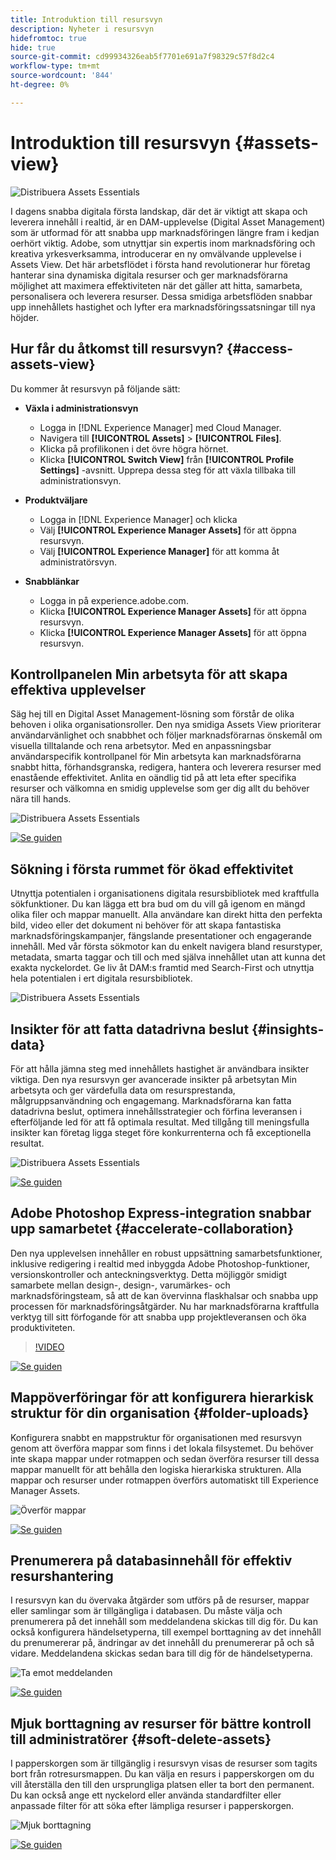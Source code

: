 ```yaml
---
title: Introduktion till resursvyn
description: Nyheter i resursvyn
hidefromtoc: true
hide: true
source-git-commit: cd99934326eab5f7701e691a7f98329c57f8d2c4
workflow-type: tm+mt
source-wordcount: '844'
ht-degree: 0%

---
```



# Introduktion till resursvyn {#assets-view}

![Distribuera Assets Essentials](assets/banner-image.jpg)

I dagens snabba digitala första landskap, där det är viktigt att skapa och leverera innehåll i realtid, är en DAM-upplevelse (Digital Asset Management) som är utformad för att snabba upp marknadsföringen längre fram i kedjan oerhört viktig. Adobe, som utnyttjar sin expertis inom marknadsföring och kreativa yrkesverksamma, introducerar en ny omvälvande upplevelse i Assets View. Det här arbetsflödet i första hand revolutionerar hur företag hanterar sina dynamiska digitala resurser och ger marknadsförarna möjlighet att maximera effektiviteten när det gäller att hitta, samarbeta, personalisera och leverera resurser. Dessa smidiga arbetsflöden snabbar upp innehållets hastighet och lyfter era marknadsföringssatsningar till nya höjder.

## Hur får du åtkomst till resursvyn? {#access-assets-view}

Du kommer åt resursvyn på följande sätt:

* **Växla i administrationsvyn**

   * Logga in [!DNL Experience Manager] med Cloud Manager.
   * Navigera till **[!UICONTROL Assets]** > **[!UICONTROL Files]**.
   * Klicka på profilikonen i det övre högra hörnet.
   * Klicka **[!UICONTROL Switch View]** från **[!UICONTROL Profile Settings]** -avsnitt.
Upprepa dessa steg för att växla tillbaka till administrationsvyn.

* **Produktväljare**
   * Logga in [!DNL Experience Manager] och klicka
   * Välj **[!UICONTROL Experience Manager Assets]** för att öppna resursvyn.
   * Välj **[!UICONTROL Experience Manager]** för att komma åt administratörsvyn.

* **Snabblänkar**
   * Logga in på experience.adobe.com.
   * Klicka **[!UICONTROL Experience Manager Assets]** för att öppna resursvyn.
   * Klicka **[!UICONTROL Experience Manager Assets]** för att öppna resursvyn.


## Kontrollpanelen Min arbetsyta för att skapa effektiva upplevelser

Säg hej till en Digital Asset Management-lösning som förstår de olika behoven i olika organisationsroller. Den nya smidiga Assets View prioriterar användarvänlighet och snabbhet och följer marknadsförarnas önskemål om visuella tilltalande och rena arbetsytor. Med en anpassningsbar användarspecifik kontrollpanel för Min arbetsyta kan marknadsförarna snabbt hitta, förhandsgranska, redigera, hantera och leverera resurser med enastående effektivitet. Anlita en oändlig tid på att leta efter specifika resurser och välkomna en smidig upplevelse som ger dig allt du behöver nära till hands.

![Distribuera Assets Essentials](assets/my-workspace-demo.gif)

[![Se guiden](https://helpx.adobe.com/content/dam/help/en/marketing-cloud/how-to/digital-foundation/_jcr_content/main-pars/image_1250343773/see-the-guide-sm.png)](my-workspace.md)

## Sökning i första rummet för ökad effektivitet

Utnyttja potentialen i organisationens digitala resursbibliotek med kraftfulla sökfunktioner. Du kan lägga ett bra bud om du vill gå igenom en mängd olika filer och mappar manuellt. Alla användare kan direkt hitta den perfekta bild, video eller det dokument ni behöver för att skapa fantastiska marknadsföringskampanjer, fängslande presentationer och engagerande innehåll. Med vår första sökmotor kan du enkelt navigera bland resurstyper, metadata, smarta taggar och till och med själva innehållet utan att kunna det exakta nyckelordet. Ge liv åt DAM:s framtid med Search-First och utnyttja hela potentialen i ert digitala resursbibliotek.

![Distribuera Assets Essentials](assets/search-first.gif)

## Insikter för att fatta datadrivna beslut {#insights-data}

För att hålla jämna steg med innehållets hastighet är användbara insikter viktiga. Den nya resursvyn ger avancerade insikter på arbetsytan Min arbetsyta och ger värdefulla data om resursprestanda, målgruppsanvändning och engagemang. Marknadsförarna kan fatta datadrivna beslut, optimera innehållsstrategier och förfina leveransen i efterföljande led för att få optimala resultat. Med tillgång till meningsfulla insikter kan företag ligga steget före konkurrenterna och få exceptionella resultat.

![Distribuera Assets Essentials](assets/insights-overview.gif)

[![Se guiden](https://helpx.adobe.com/content/dam/help/en/marketing-cloud/how-to/digital-foundation/_jcr_content/main-pars/image_1250343773/see-the-guide-sm.png)](manage-reports.md#view-live-statistics)

## Adobe Photoshop Express-integration snabbar upp samarbetet {#accelerate-collaboration}

Den nya upplevelsen innehåller en robust uppsättning samarbetsfunktioner, inklusive redigering i realtid med inbyggda Adobe Photoshop-funktioner, versionskontroller och anteckningsverktyg. Detta möjliggör smidigt samarbete mellan design-, design-, varumärkes- och marknadsföringsteam, så att de kan övervinna flaskhalsar och snabba upp processen för marknadsföringsåtgärder. Nu har marknadsförarna kraftfulla verktyg till sitt förfogande för att snabba upp projektleveransen och öka produktiviteten.

>[!VIDEO](https://video.tv.adobe.com/v/3420922)

[![Se guiden](https://helpx.adobe.com/content/dam/help/en/marketing-cloud/how-to/digital-foundation/_jcr_content/main-pars/image_1250343773/see-the-guide-sm.png)](edit-images.md)

## Mappöverföringar för att konfigurera hierarkisk struktur för din organisation {#folder-uploads}

Konfigurera snabbt en mappstruktur för organisationen med resursvyn genom att överföra mappar som finns i det lokala filsystemet. Du behöver inte skapa mappar under rotmappen och sedan överföra resurser till dessa mappar manuellt för att behålla den logiska hierarkiska strukturen. Alla mappar och resurser under rotmappen överförs automatiskt till Experience Manager Assets.

![Överför mappar](assets/folder-uploads.gif)

[![Se guiden](https://helpx.adobe.com/content/dam/help/en/marketing-cloud/how-to/digital-foundation/_jcr_content/main-pars/image_1250343773/see-the-guide-sm.png)](add-delete.md)

## Prenumerera på databasinnehåll för effektiv resurshantering

I resursvyn kan du övervaka åtgärder som utförs på de resurser, mappar eller samlingar som är tillgängliga i databasen. Du måste välja och prenumerera på det innehåll som meddelandena skickas till dig för. Du kan också konfigurera händelsetyperna, till exempel borttagning av det innehåll du prenumererar på, ändringar av det innehåll du prenumererar på och så vidare. Meddelandena skickas sedan bara till dig för de händelsetyperna.

![Ta emot meddelanden](assets/notifications.gif)

[![Se guiden](https://helpx.adobe.com/content/dam/help/en/marketing-cloud/how-to/digital-foundation/_jcr_content/main-pars/image_1250343773/see-the-guide-sm.png)](manage-notifications.md)

## Mjuk borttagning av resurser för bättre kontroll till administratörer {#soft-delete-assets}

I papperskorgen som är tillgänglig i resursvyn visas de resurser som tagits bort från rotresursmappen. Du kan välja en resurs i papperskorgen om du vill återställa den till den ursprungliga platsen eller ta bort den permanent. Du kan också ange ett nyckelord eller använda standardfilter eller anpassade filter för att söka efter lämpliga resurser i papperskorgen.

![Mjuk borttagning](assets/soft-delete.gif)

[![Se guiden](https://helpx.adobe.com/content/dam/help/en/marketing-cloud/how-to/digital-foundation/_jcr_content/main-pars/image_1250343773/see-the-guide-sm.png)](navigate-view.md)




